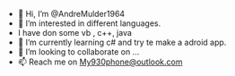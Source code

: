 - 👋 Hi, I’m @AndreMulder1964
- 👀 I’m interested in different languages. 
- I have don some vb , c++, java 
- 🌱 I’m currently learning  c# and try te make a adroid app. 
- 💞️ I’m looking to collaborate on ...
- 📫 Reach me on My930phone@outlook.com

<!---
AndreMulder1964/AndreMulder1964 is a ✨ special ✨ repository because its `README.md` (this file) appears on your GitHub profile.
You can click the Preview link to take a look at your changes.
--->
